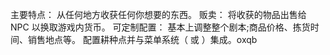 主要特点：
从任何地方收获任何你想要的东西。
贩卖：
将收获的物品出售给 NPC 以换取游戏内货币。
可定制配置：
基本上调整整个剧本;商品价格、拣货时间、销售地点等。
配置耕种点并与菜单系统（ 或 ）集成。oxqb
